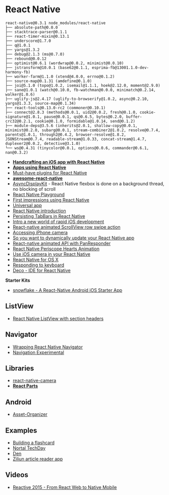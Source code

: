# React Native

```
react-native@0.3.1 node_modules/react-native
├── absolute-path@0.0.0
├── stacktrace-parser@0.1.1
├── react-timer-mixin@0.13.1
├── underscore@1.7.0
├── q@1.0.1
├── yargs@1.3.2
├── debug@2.1.3 (ms@0.7.0)
├── rebound@0.0.12
├── optimist@0.6.1 (wordwrap@0.0.2, minimist@0.0.10)
├── jstransform@10.0.1 (base62@0.1.1, esprima-fb@13001.1.0-dev-harmony-fb)
├── worker-farm@1.1.0 (xtend@4.0.0, errno@0.1.2)
├── source-map@0.1.31 (amdefine@0.1.0)
├── joi@5.1.0 (topo@1.0.2, isemail@1.1.1, hoek@2.12.0, moment@2.9.0)
├── sane@1.0.1 (watch@0.10.0, fb-watchman@0.0.0, minimatch@0.2.14, walker@1.0.6)
├── uglify-js@2.4.17 (uglify-to-browserify@1.0.2, async@0.2.10, yargs@1.3.3, source-map@0.1.34)
├── react-tools@0.13.0-rc2 (commoner@0.10.1)
├── connect@2.8.3 (methods@0.0.1, uid2@0.0.2, fresh@0.1.0, cookie-signature@1.0.1, pause@0.0.1, qs@0.6.5, bytes@0.2.0, buffer-crc32@0.2.1, cookie@0.1.0, formidable@1.0.14, send@0.1.2)
├── module-deps@3.5.6 (inherits@2.0.1, shallow-copy@0.0.1, minimist@0.2.0, subarg@0.0.1, stream-combiner2@1.0.2, resolve@0.7.4, parents@1.0.1, through2@0.4.2, browser-resolve@1.8.2, JSONStream@0.7.4, readable-stream@1.0.33, concat-stream@1.4.7, duplexer2@0.0.2, detective@3.1.0)
└── ws@0.4.31 (tinycolor@0.0.1, options@0.0.6, commander@0.6.1, nan@0.3.2)
```

* [**Handcrafting an iOS app with React Native**](http://stanleycyang.github.io/technology/reactjs/native/ios/2015/10/04/react-native-tutorial-with-navigation-and-animation.html)
* [**Apps using React Native**](http://facebook.github.io/react-native/showcase.html)
* [Must-have plugins for React Native](http://www.gajotres.net/must-have-plugins-for-react-native/)
* [**awesome-react-native**](https://github.com/jondot/awesome-react-native)
* [AsyncDisplayKit](http://asyncdisplaykit.org/) - React Native flexbox is done on a background thread, no blocking of scroll
* [React Native Playground](https://rnplay.org/)
* [First impressions using React Native](http://jlongster.com/First-Impressions-using-React-Native)
* [Universal app](http://blog.typework.com/react-native-universal/)
* [React Native introduction](http://www.appcoda.com/react-native-introduction/)
* [Persisting TabBars in React Native](http://richardkho.com/persisting-tabbars-in-react-native/)
* [Intro a new world of rapid iOS development](http://www.ibm.com/developerworks/library/mo-bluemix-react-native-ios8/index.html)
* [React-native animated ScrollView row swipe action](http://browniefed.com/blog/2015/08/01/react-native-animated-listview-row-swipe/)
* [Accessing iPhone camera](http://www.gettopical.com/reactjs/cd58c200b8cfd217e9ed03fc7f0c0cc6?src=twitter)
* [So you want to dynamically update your React Native app](https://medium.com/@clayallsopp/so-you-want-to-dynamically-update-your-react-native-app-d1d88bf11ede)
* [React-native animated API with PanResponder](http://browniefed.com/blog/2015/08/15/react-native-animated-api-with-panresponder/)
* [React Native Periscope Hearts Animation](http://browniefed.com/blog/2015/09/07/react-native-periscope-hearts-animation/)
* [Use iOS camera in your React Native](https://blog.nraboy.com/2015/09/use-the-ios-camera-in-your-react-native-mobile-app/)
* [React Native for OS X](https://github.com/ptmt/react-native-desktop)
* [Responding to keyboard](https://medium.com/man-moon/writing-modern-react-native-ui-e317ff956f02#.a02p0hh2e)
* [Deco - IDE for React Native](https://www.decosoftware.com)

**Starter Kits**

* [snowflake - A React-Native Android iOS Starter App](https://github.com/bartonhammond/snowflake)

## ListView

* [React Native ListView with section headers](http://moduscreate.com/react-native-listview-with-section-headers/)

## Navigator

* [Wrapping React Native Navigator](https://gist.github.com/aphillipo/0583601b0deab1e89dcf)
* [Navigation Experimental](https://github.com/ericvicenti/navigation-rfc)

## Libraries

* [react-native-camera](https://github.com/lwansbrough/react-native-camera)
* [**React Parts**](http://react.parts/native-ios)

## Android

* [Asset-Organizer](http://checkyourvector.com/Asset-Organizer/)

## Examples

* [Building a flashcard](http://herman.asia/building-a-flashcard-app-with-react-native)
* [Nortal TechDay](https://github.com/mikkoj/NortalTechDay)
* [Den](https://github.com/asamiller/den)
* [Ziliun article reader app](https://github.com/sonnylazuardi/ziliun-react-native)

## Videos

* [Reactive 2015 - From React Web to Native Mobile](https://www.youtube.com/watch?v=-XxSCi8TKuk)